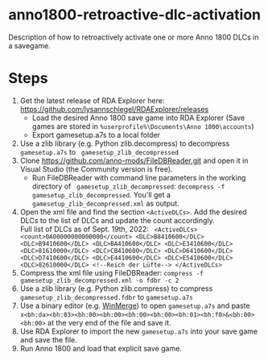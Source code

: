 # anno1800-retroactive-dlc-activation
Description of how to retroactively activate one or more Anno 1800 DLCs in a savegame.

# Steps
1. Get the latest release of RDA Explorer here: https://github.com/lysannschlegel/RDAExplorer/releases
   - Load the desired Anno 1800 save game into RDA Explorer (Save games are stored in `%userprofile%\Documents\Anno 1800\accounts`)
   - Export gamesetup.a7s to a local folder
2. Use a zlib library (e.g. Python zlib.decompress) to decompress `gamesetup.a7s` to ` gamesetup_zlib_decompressed`
3. Clone https://github.com/anno-mods/FileDBReader.git and open it in Visual Studio (the Community version is free).
    - Run FileDBReader with command line parameters in the working directory of ` gamesetup_zlib_decompressed`: `decompress -f gamesetup_zlib_decompressed`. You'll get a `gamesetup_zlib_decompressed.xml` as output.
4. Open the xml file and find the section `<ActiveDLCs>`. Add the desired DLCs to the list of DLCs and update the count accordingly.    
    Full list of DLCs as of Sept. 19th, 2022: ``` <ActiveDLCs>
      <count>0A00000000000000</count>
      <DLC>B8410600</DLC>
      <DLC>B9410600</DLC>
      <DLC>BA410600</DLC>
      <DLC>E3410600</DLC>
      <DLC>81610000</DLC>
      <DLC>CB410600</DLC>
      <DLC>D6410600</DLC>
      <DLC>D7410600</DLC>
      <DLC>E4410600</DLC>
      <DLC>E5410600</DLC>
      <DLC>82610000</DLC> <!--Reich der Lüfte-->
    </ActiveDLCs>```
5. Compress the xml file using FileDBReader: `compress -f gamesetup_zlib_decompressed.xml -o fdbr -c 2`
6. Use a zlib library (e.g. Python zlib.compress) to compress `gamesetup_zlib_decompressed.fdbr` to `gamesetup.a7s`
7. Use a binary editor (e.g. [WinMerge](https://winmerge.org/downloads/)) to open `gamesetup.a7s` and paste `x<bh:da><bh:03><bh:00><bh:00><bh:00><bh:00><bh:01><bh:f0>&<bh:00><bh:00>` at the very end of the file and save it.
8. Use RDA Explorer to import the new `gamesetup.a7s` into your save game and save the file.
9. Run Anno 1800 and load that explicit save game.